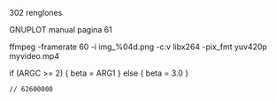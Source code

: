 302 renglones

GNUPLOT manual pagina 61

ffmpeg -framerate 60 -i img_%04d.png -c:v libx264 -pix_fmt yuv420p myvideo.mp4


if (ARGC >= 2) {
    beta = ARG1
} else {
    beta = 3.0
}


	// 62600000
